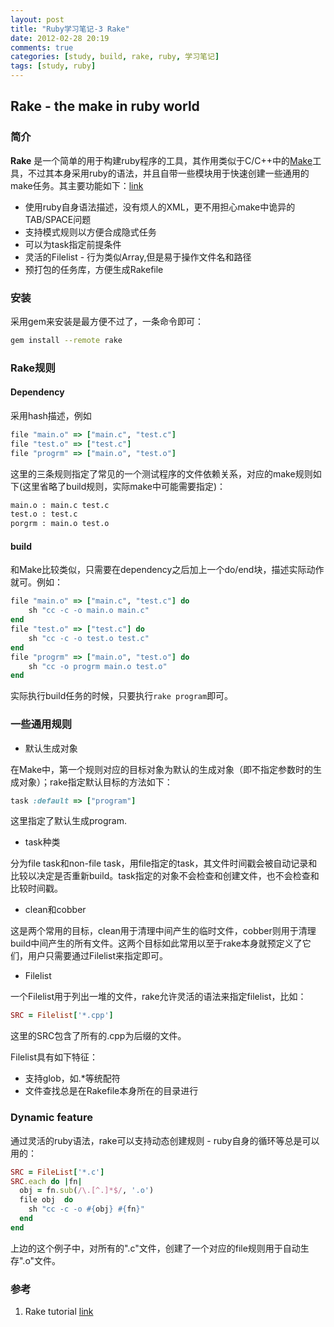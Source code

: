 ```yaml
---
layout: post
title: "Ruby学习笔记-3 Rake"
date: 2012-02-28 20:19
comments: true
categories: [study, build, rake, ruby, 学习笔记]
tags: [study, ruby]
---
```


## Rake - the make in ruby world

### 简介

**Rake** 是一个简单的用于构建ruby程序的工具，其作用类似于C/C++中的[Make](http://www.gnu.org/software/make/)工具，不过其本身采用ruby的语法，并且自带一些模块用于快速创建一些通用的make任务。其主要功能如下：[link](http://rake.rubyforge.org/) 

- 使用ruby自身语法描述，没有烦人的XML，更不用担心make中诡异的TAB/SPACE问题
- 支持模式规则以方便合成隐式任务
- 可以为task指定前提条件
- 灵活的Filelist - 行为类似Array,但是易于操作文件名和路径
- 预打包的任务库，方便生成Rakefile

<!--more-->

### 安装
采用gem来安装是最方便不过了，一条命令即可：

```bash
gem install --remote rake
```


### Rake规则

#### Dependency

采用hash描述，例如 

```ruby
file "main.o" => ["main.c", "test.c"]
file "test.o" => ["test.c"]
file "progrm" => ["main.o", "test.o"]
```

这里的三条规则指定了常见的一个测试程序的文件依赖关系，对应的make规则如下(这里省略了build规则，实际make中可能需要指定)：

```bash
main.o : main.c test.c
test.o : test.c
porgrm : main.o test.o
```

#### build

和Make比较类似，只需要在dependency之后加上一个do/end块，描述实际动作就可。例如：

```ruby
file "main.o" => ["main.c", "test.c"] do
    sh "cc -c -o main.o main.c"
end
file "test.o" => ["test.c"] do
    sh "cc -c -o test.o test.c"
end
file "progrm" => ["main.o", "test.o"] do
    sh "cc -o progrm main.o test.o"
end
```

实际执行build任务的时候，只要执行`rake program`即可。

### 一些通用规则

- 默认生成对象

在Make中，第一个规则对应的目标对象为默认的生成对象（即不指定参数时的生成对象）；rake指定默认目标的方法如下：

```ruby
task :default => ["program"]
```

这里指定了默认生成program.

- task种类

分为file task和non-file task，用file指定的task，其文件时间戳会被自动记录和比较以决定是否重新build。task指定的对象不会检查和创建文件，也不会检查和比较时间戳。

- clean和cobber

这是两个常用的目标，clean用于清理中间产生的临时文件，cobber则用于清理build中间产生的所有文件。这两个目标如此常用以至于rake本身就预定义了它们，用户只需要通过Filelist来指定即可。

- Filelist

一个Filelist用于列出一堆的文件，rake允许灵活的语法来指定filelist，比如：
    
```ruby
SRC = Filelist['*.cpp']
```

这里的SRC包含了所有的.cpp为后缀的文件。

Filelist具有如下特征：
- 支持glob，如.\*等统配符
- 文件查找总是在Rakefile本身所在的目录进行

### Dynamic feature

通过灵活的ruby语法，rake可以支持动态创建规则 - ruby自身的循环等总是可以用的：

```ruby
SRC = FileList['*.c']
SRC.each do |fn|
  obj = fn.sub(/\.[^.]*$/, '.o')
  file obj  do
    sh "cc -c -o #{obj} #{fn}"
  end
end
```

上边的这个例子中，对所有的".c"文件，创建了一个对应的file规则用于自动生存".o"文件。

### 参考
1. Rake tutorial [link](http://rake.rubyforge.org/)
